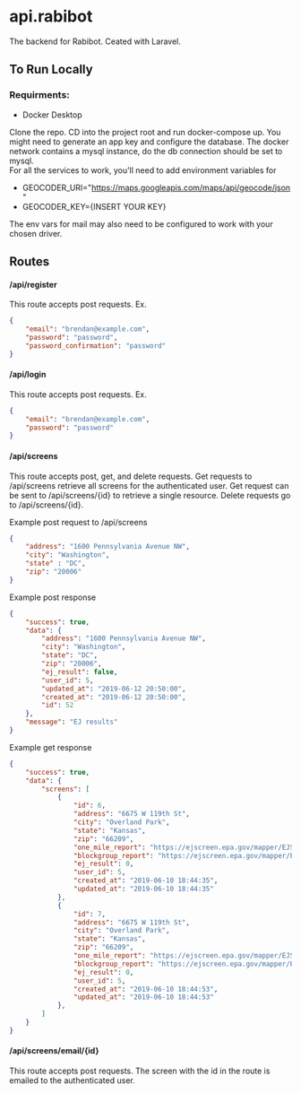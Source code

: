 # api.rabibot

The backend for Rabibot. Ceated with Laravel.

## To Run Locally

### Requirments:
* Docker Desktop

Clone the repo. CD into the project root and run docker-compose up. 
You might need to generate an app key and configure the database.
The docker network contains a mysql instance, do the db connection should be set to mysql.  
For all the services to work, you'll need to add environment variables for

* GEOCODER_URI="https://maps.googleapis.com/maps/api/geocode/json"  
* GEOCODER_KEY={INSERT YOUR KEY}

The env vars for mail may also need to be configured to work with your chosen driver.

## Routes

#### /api/register

This route accepts post requests. Ex.
```json
{
	"email": "brendan@example.com",
	"password": "password",
	"password_confirmation": "password"
}
```

#### /api/login

This route accepts post requests. Ex.
```json
{
	"email": "brendan@example.com",
	"password": "password"
}
```

#### /api/screens
This route accepts post, get, and delete requests. Get requests to /api/screens retrieve all screens for the authenticated user.
Get request can be sent to /api/screens/{id} to retrieve a single resource.
Delete requests go to /api/screens/{id}.

Example post request to /api/screens
```json
{
	"address": "1600 Pennsylvania Avenue NW",
	"city": "Washington",
	"state" : "DC", 
	"zip": "20006"
}
```
Example post response
```json
{
    "success": true,
    "data": {
        "address": "1600 Pennsylvania Avenue NW",
        "city": "Washington",
        "state": "DC",
        "zip": "20006",
        "ej_result": false,
        "user_id": 5,
        "updated_at": "2019-06-12 20:50:00",
        "created_at": "2019-06-12 20:50:00",
        "id": 52
    },
    "message": "EJ results"
}
```

Example get response
```json
{
    "success": true,
    "data": {
        "screens": [
            {
                "id": 6,
                "address": "6675 W 119th St",
                "city": "Overland Park",
                "state": "Kansas",
                "zip": "66209",
                "one_mile_report": "https://ejscreen.epa.gov/mapper/EJSCREEN_report.aspx?geometry={\"x\":-94.6621744,\"y\":38.9123661,\"spatialReference\":{\"wkid\":4326}}&distance=1&unit=9035&areatype=blockgroup&areaid=&f=report",
                "blockgroup_report": "https://ejscreen.epa.gov/mapper/EJSCREEN_report.aspx?geometry=&distance=&unit=9035&areatype=blockgroup&areaid=200910532011&f=report",
                "ej_result": 0,
                "user_id": 5,
                "created_at": "2019-06-10 18:44:35",
                "updated_at": "2019-06-10 18:44:35"
            },
            {
                "id": 7,
                "address": "6675 W 119th St",
                "city": "Overland Park",
                "state": "Kansas",
                "zip": "66209",
                "one_mile_report": "https://ejscreen.epa.gov/mapper/EJSCREEN_report.aspx?geometry={\"x\":-94.6621744,\"y\":38.9123661,\"spatialReference\":{\"wkid\":4326}}&distance=1&unit=9035&areatype=blockgroup&areaid=&f=report",
                "blockgroup_report": "https://ejscreen.epa.gov/mapper/EJSCREEN_report.aspx?geometry=&distance=&unit=9035&areatype=blockgroup&areaid=200910532011&f=report",
                "ej_result": 0,
                "user_id": 5,
                "created_at": "2019-06-10 18:44:53",
                "updated_at": "2019-06-10 18:44:53"
            },
        ]
    }
}
```

#### /api/screens/email/{id}
This route accepts post requests. The screen with the id in the route is emailed to the authenticated user.
